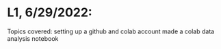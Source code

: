 # L1, 6/29/2022:

Topics covered:
setting up a github and colab account
made a colab data analysis notebook
